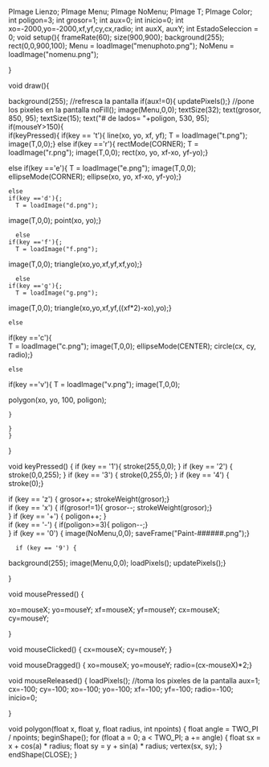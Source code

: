 PImage Lienzo;
PImage Menu;
PImage NoMenu;
PImage T;
PImage Color;
int poligon=3;
int grosor=1;
int aux=0;
int inicio=0;
int xo=-2000,yo=-2000,xf,yf,cy,cx,radio;
int auxX, auxY;
int EstadoSeleccion = 0;
void setup(){
  frameRate(60);
size(900,900);
background(255);
rect(0,0,900,100);
Menu = loadImage("menuphoto.png");
NoMenu = loadImage("nomenu.png");

}

void draw(){
 
 
  background(255);  //refresca la pantalla
  if(aux!=0){
  updatePixels();}
  //pone los pixeles en la pantalla
  noFill();
  image(Menu,0,0);
  textSize(32);
  text(grosor, 850, 95);
      textSize(15);
  text("# de lados= "+poligon, 530, 95);
  if(mouseY>150){  
  if(keyPressed){
    if(key == 't'){
  line(xo, yo, xf, yf);
  T = loadImage("t.png");
  image(T,0,0);}
  else
    if(key =='r'){
     rectMode(CORNER);
  T = loadImage("r.png");
  image(T,0,0);
  rect(xo, yo, xf-xo, yf-yo);}
  
  else
    if(key =='e'){
  T = loadImage("e.png");
  image(T,0,0);
  ellipseMode(CORNER);
  ellipse(xo, yo, xf-xo, yf-yo);}
  
    else
    if(key =='d'){;
      T = loadImage("d.png");
  image(T,0,0);
  point(xo, yo);}
  
      else
    if(key =='f'){;
      T = loadImage("f.png");
  image(T,0,0);
  triangle(xo,yo,xf,yf,xf,yo);}
       
      else
    if(key =='g'){;
      T = loadImage("g.png");
  image(T,0,0);
  triangle(xo,yo,xf,yf,((xf*2)-xo),yo);}
  
    else
  if(key =='c'){  
    T = loadImage("c.png");
  image(T,0,0);
    ellipseMode(CENTER);
  circle(cx, cy, radio);}

    else
  if(key =='v'){ 
    T = loadImage("v.png");
  image(T,0,0);   


  polygon(xo, yo, 100, poligon);

    }

    }
    }
  }

void keyPressed() {
  if (key == '1'){
   stroke(255,0,0);
 }
 if (key == '2') {
   stroke(0,0,255);
 }
 if (key == '3') {
   stroke(0,255,0);
 }
 if (key == '4') {
   stroke(0);}
   
 if (key == 'z') {
   grosor++; 
   strokeWeight(grosor);}  
 if (key == 'x') {
   if(grosor!=1){
   grosor--; 
   strokeWeight(grosor);}  
 }
  if (key == '+') {
   poligon++; 
   }  
 if (key == '-') {
   if(poligon>=3){
   poligon--;}  
 }
  if (key == '0') {
    image(NoMenu,0,0);
    saveFrame("Paint-######.png");} 
    
      if (key == '9') {
  background(255);
  image(Menu,0,0);
  loadPixels();
  updatePixels();} 
  
 }
 
void mousePressed() {
  
xo=mouseX; 
yo=mouseY;
xf=mouseX; 
yf=mouseY;
cx=mouseX; 
cy=mouseY;
 
}

void mouseClicked() {
cx=mouseX; 
cy=mouseY;
}

void mouseDragged() {
xo=mouseX; 
yo=mouseY;
radio=(cx-mouseX)*2;}

void mouseReleased() {
loadPixels(); //toma los pixeles de la pantalla
aux=1;
cx=-100; 
cy=-100;
xo=-100; 
yo=-100;
xf=-100; 
yf=-100;
radio=-100;
inicio=0;
 
}

void polygon(float x, float y, float radius, int npoints) {
  float angle = TWO_PI / npoints;
  beginShape();
  for (float a = 0; a < TWO_PI; a += angle) {
    float sx = x + cos(a) * radius;
    float sy = y + sin(a) * radius;
    vertex(sx, sy);
  }
  endShape(CLOSE);
}
